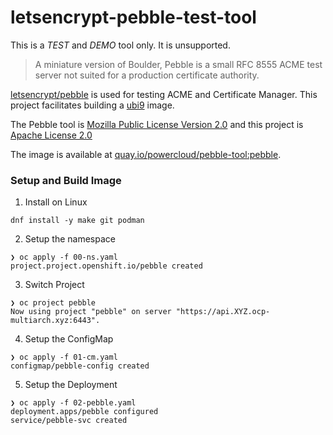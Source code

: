 # letsencrypt-pebble-test-tool

This is a *TEST* and *DEMO* tool only.
It is unsupported.

> A miniature version of Boulder, Pebble is a small RFC 8555 ACME test server not suited for a production certificate authority. 

[letsencrypt/pebble](https://github.com/letsencrypt/pebble/) is used for testing ACME and Certificate Manager. This project facilitates building a [ubi9](https://catalog.redhat.com/software/containers/ubi9/go-toolset/61e5c00b4ec9945c18787690?architecture=amd64&image=6571697c39a638623d7ab4a6) image.

The Pebble tool is [Mozilla Public License Version 2.0](https://github.com/letsencrypt/pebble/blob/main/LICENSE) and this project is [Apache License 2.0](https://github.com/ocp-power-demos/letsencrypt-pebble-test-tool/blob/main/LICENSE)

The image is available at [quay.io/powercloud/pebble-tool:pebble](https://quay.io/repository/powercloud/pebble-tool).

### Setup and Build Image

1. Install on Linux

```
dnf install -y make git podman
```

2. Setup the namespace

```
❯ oc apply -f 00-ns.yaml 
project.project.openshift.io/pebble created
```

3. Switch Project

```
❯ oc project pebble
Now using project "pebble" on server "https://api.XYZ.ocp-multiarch.xyz:6443".
```

4. Setup the ConfigMap

```
❯ oc apply -f 01-cm.yaml 
configmap/pebble-config created
```

5. Setup the Deployment

```
❯ oc apply -f 02-pebble.yaml
deployment.apps/pebble configured
service/pebble-svc created
```